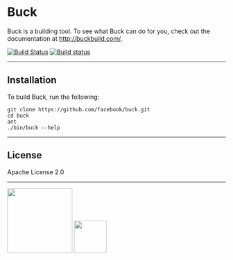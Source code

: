 Buck
====

Buck is a building tool. To see what Buck can do for you,
check out the documentation at <http://buckbuild.com/>.

[![Build Status](https://travis-ci.org/facebook/buck.svg)](https://travis-ci.org/facebook/buck) [![Build status](https://ci.appveyor.com/api/projects/status/v64qh0cd2cp9uto8/branch/master?svg=true)](https://ci.appveyor.com/project/Facebook/buck/branch/master)

<hr/>

Installation
------------

To build Buck, run the following:

    git clone https://github.com/facebook/buck.git
    cd buck
    ant
    ./bin/buck --help

<hr/>

License
-------
Apache License 2.0

<hr/>

<img src="https://lucene.apache.org/images/mantle-asf.png" width="150"></img>
<img src="https://www.facebook.com/images/fb_icon_325x325.png" width="75"></img>
